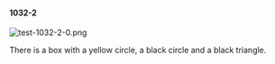 #### 1032-2
![test-1032-2-0.png](https://github.com/lil-lab/nlvr/raw/master/nlvr/test/images/2/test-1032-2-0.png "test-1032-2-0.png")

There is a box with a yellow circle, a black circle and a black triangle.